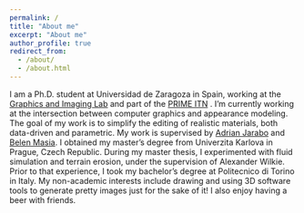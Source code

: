 ```yaml
---
permalink: /
title: "About me"
excerpt: "About me"
author_profile: true
redirect_from: 
  - /about/
  - /about.html
---
```


I am a Ph.D. student at Universidad de Zaragoza in Spain, working at the [Graphics and Imaging Lab](https://graphics.unizar.es/) and part of the [PRIME ITN](https://prime-itn.eu/) . I’m currently working at the intersection between computer graphics and appearance modeling. The goal of my work is to simplify the editing of realistic materials, both data-driven and parametric. My work is supervised by [Adrian Jarabo](http://giga.cps.unizar.es/~ajarabo/) and [Belen Masia](http://webdiis.unizar.es/~bmasia/). I obtained my master’s degree from Univerzita Karlova in Prague, Czech Republic. During my master thesis, I experimented with fluid simulation and terrain erosion, under the supervision of Alexander Wilkie. Prior to that experience, I took my bachelor’s degree at Politecnico di Torino in Italy. My non-academic interests include drawing and using 3D software tools to generate pretty images just for the sake of it! I also enjoy having a beer with friends.
